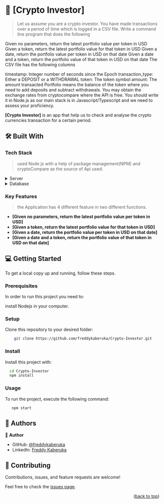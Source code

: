# 📖 [Crypto Investor] <a name="about-project"></a>

> Let us assume you are a crypto investor. You have made transactions over a period of time which is logged in a CSV file. Write a command line program that does the following

Given no parameters, return the latest portfolio value per token in USD
Given a token, return the latest portfolio value for that token in USD
Given a date, return the portfolio value per token in USD on that date
Given a date and a token, return the portfolio value of that token in USD on that date
The CSV file has the following columns

timestamp: Integer number of seconds since the Epoch
transaction_type: Either a DEPOSIT or a WITHDRAWAL
token: The token symbol
amount: The amount transacted
Portfolio means the balance of the token where you need to add deposits and subtract withdrawals. You may obtain the exchange rates from cryptocompare where the API is free. You should write it in Node.js as our main stack is in Javascript/Typescript and we need to assess your proficiency.

**[Crypto Investor]** is an app that help us to check and analyse the crypto currencies transaction for a certain period.

## 🛠 Built With <a name="built-with"></a>

### Tech Stack <a name="tech-stack"></a>

> used Node js with a help of package management(NPM) and cryptoCompare as the source of Api used.

<details>
  <summary>Server</summary>
  <ul>
    <li><a href="https://nodejs.org/en/">Node Js</a></li>
  </ul>
</details>

<details>
<summary>Database</summary>
  <ul>
    <li><a href="https://min-api.cryptocompare.com/">CryptoCompare API</a></li>
  </ul>
</details>

<!-- Features -->

### Key Features <a name="key-features"></a>

> the Application has 4 different feature in two different functions.

- **[Given no parameters, return the latest portfolio value per token in USD]**
- **[Given a token, return the latest portfolio value for that token in USD]**
- **[Given a date, return the portfolio value per token in USD on that date]**
- **[Given a date and a token, return the portfolio value of that token in USD on that date]**


<!-- GETTING STARTED -->

## 💻 Getting Started <a name="getting-started"></a>

To get a local copy up and running, follow these steps.

### Prerequisites

In order to run this project you need to:

install Nodejs in your computer.

### Setup

Clone this repository to your desired folder:


```sh
    git clone https://github.com/freddykaberuka/Crypto-Investor.git
```

### Install

Install this project with:


```sh
  cd Crypto-Investor
  npm install
```

### Usage

To run the project, execute the following command:


```sh
   npm start
```


<!-- AUTHORS -->

## 👥 Authors <a name="authors"></a>


👤 **Author**

- GitHub: [@freddykaberuka](https://github.com/freddykaberuka)
- LinkedIn: [Freddy Kaberuka](https://www.linkedin.com/in/kaberuka-freddy-853b08153/)


<!-- CONTRIBUTING -->

## 🤝 Contributing <a name="contributing"></a>

Contributions, issues, and feature requests are welcome!

Feel free to check the [issues page](../../issues/).

<p align="right">(<a href="#readme-top">back to top</a>)</p>

